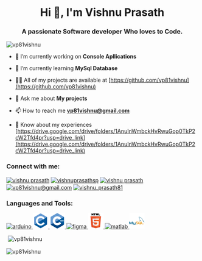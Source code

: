 <h1 align="center">Hi 👋, I'm Vishnu Prasath</h1>
<h3 align="center">A passionate Software developer Who loves to Code.</h3>

<p align="left"> <img src="https://komarev.com/ghpvc/?username=vp81vishnu&label=Profile%20views&color=0e75b6&style=flat" alt="vp81vishnu" /> </p>

- 🔭 I’m currently working on **Console Apllications**

- 🌱 I’m currently learning **MySql Database**

- 👨‍💻 All of my projects are available at [https://github.com/vp81vishnu](https://github.com/vp81vishnu)

- 💬 Ask me about **My projects**

- 📫 How to reach me **vp81vishnu@gmail.com**

- 📄 Know about my experiences [https://drive.google.com/drive/folders/1AnuInWmbckHvRwuGop0TkP2cW2Tfd4pr?usp=drive_link](https://drive.google.com/drive/folders/1AnuInWmbckHvRwuGop0TkP2cW2Tfd4pr?usp=drive_link)

<h3 align="left">Connect with me:</h3>
<p align="left">
<a href="https://linkedin.com/in/vishnu prasath" target="blank"><img align="center" src="https://raw.githubusercontent.com/rahuldkjain/github-profile-readme-generator/master/src/images/icons/Social/linked-in-alt.svg" alt="vishnu prasath" height="30" width="40" /></a>
<a href="https://kaggle.com/vishnuprasathsp" target="blank"><img align="center" src="https://raw.githubusercontent.com/rahuldkjain/github-profile-readme-generator/master/src/images/icons/Social/kaggle.svg" alt="vishnuprasathsp" height="30" width="40" /></a>
<a href="https://fb.com/vishnu prasath" target="blank"><img align="center" src="https://raw.githubusercontent.com/rahuldkjain/github-profile-readme-generator/master/src/images/icons/Social/facebook.svg" alt="vishnu prasath" height="30" width="40" /></a>
<a href="https://instagram.com/vp81vishnu@gmail.com" target="blank"><img align="center" src="https://raw.githubusercontent.com/rahuldkjain/github-profile-readme-generator/master/src/images/icons/Social/instagram.svg" alt="vp81vishnu@gmail.com" height="30" width="40" /></a>
<a href="https://www.leetcode.com/vishnu_prasath81" target="blank"><img align="center" src="https://raw.githubusercontent.com/rahuldkjain/github-profile-readme-generator/master/src/images/icons/Social/leet-code.svg" alt="vishnu_prasath81" height="30" width="40" /></a>
</p>

<h3 align="left">Languages and Tools:</h3>
<p align="left"> <a href="https://www.arduino.cc/" target="_blank" rel="noreferrer"> <img src="https://cdn.worldvectorlogo.com/logos/arduino-1.svg" alt="arduino" width="40" height="40"/> </a> <a href="https://www.cprogramming.com/" target="_blank" rel="noreferrer"> <img src="https://raw.githubusercontent.com/devicons/devicon/master/icons/c/c-original.svg" alt="c" width="40" height="40"/> </a> <a href="https://www.w3schools.com/cpp/" target="_blank" rel="noreferrer"> <img src="https://raw.githubusercontent.com/devicons/devicon/master/icons/cplusplus/cplusplus-original.svg" alt="cplusplus" width="40" height="40"/> </a> <a href="https://www.figma.com/" target="_blank" rel="noreferrer"> <img src="https://www.vectorlogo.zone/logos/figma/figma-icon.svg" alt="figma" width="40" height="40"/> </a> <a href="https://www.w3.org/html/" target="_blank" rel="noreferrer"> <img src="https://raw.githubusercontent.com/devicons/devicon/master/icons/html5/html5-original-wordmark.svg" alt="html5" width="40" height="40"/> </a> <a href="https://www.mathworks.com/" target="_blank" rel="noreferrer"> <img src="https://upload.wikimedia.org/wikipedia/commons/2/21/Matlab_Logo.png" alt="matlab" width="40" height="40"/> </a> <a href="https://www.mysql.com/" target="_blank" rel="noreferrer"> <img src="https://raw.githubusercontent.com/devicons/devicon/master/icons/mysql/mysql-original-wordmark.svg" alt="mysql" width="40" height="40"/> </a> </p>

<p>&nbsp;<img align="center" src="https://github-readme-stats.vercel.app/api?username=vp81vishnu&show_icons=true&locale=en" alt="vp81vishnu" /></p>

<p><img align="center" src="https://github-readme-streak-stats.herokuapp.com/?user=vp81vishnu&" alt="vp81vishnu" /></p>
